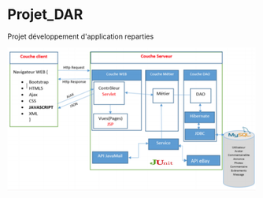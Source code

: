 # Projet_DAR
Projet développement d'application reparties

![image](https://github.com/zzyviolette/Animalia-DAR/blob/master/Screenshots/architecture.png)
